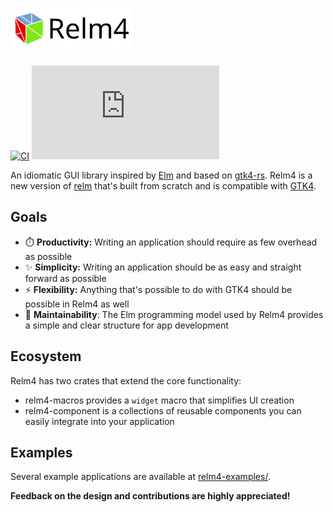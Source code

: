 <h1>
  <img src="assets/Relm_logo_with_text.svg" height="65" alt="Relm4">
</h1>

[![CI](https://github.com/AaronErhardt/relm4/actions/workflows/rust.yml/badge.svg)](https://github.com/AaronErhardt/relm4/actions/workflows/rust.yml)
![Matrix](https://img.shields.io/matrix/relm4:matrix.org?label=matrix%20chat)

An idiomatic GUI library inspired by [Elm](https://elm-lang.org/) and based on [gtk4-rs](https://crates.io/crates/gtk4). 
Relm4 is a new version of [relm](https://github.com/antoyo/relm) that's built from scratch and is compatible with [GTK4](https://www.gtk.org/).

## Goals

+ ⏱️ **Productivity:** Writing an application should require as few overhead as possible
+ ✨ **Simplicity:** Writing an application should be as easy and straight forward as possible
+ ⚡ **Flexibility:** Anything that's possible to do with GTK4 should be possible in Relm4 as well
+ 🔧 **Maintainability**: The Elm programming model used by Relm4 provides a simple and clear structure for app development

## Ecosystem

Relm4 has two crates that extend the core functionality:

+ relm4-macros provides a `widget` macro that simplifies UI creation
+ relm4-component is a collections of reusable components you can easily integrate into your application

## Examples

Several example applications are available at [relm4-examples/](relm4-examples/).

**Feedback on the design and contributions are highly appreciated!**
